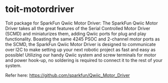 # toit-motordriver

Toit package for SparkFun Qwiic Motor Driver:
The SparkFun Qwiic Motor Driver takes all the great features of the Serial Controlled Motor Driver (SCMD) and miniaturizes them, adding Qwiic ports for plug and play functionality. Boasting the same 4245 PSOC and 2-channel motor ports as the SCMD, the SparkFun Qwiic Motor Driver is designed to communicate over I2C to make setting up your next robotic project as fast and easy as possible! Utilizing our handy Qwiic system and screw terminals for motor and power hook-up, no soldering is required to connect it to the rest of your system.

Refer here: https://github.com/sparkfun/Qwiic_Motor_Driver
